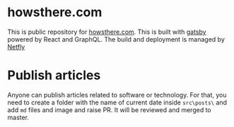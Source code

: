 # howsthere.com

This is public repository for [howsthere.com](https://www.howsthere.com). This is built with [gatsby](https://www.gatsbyjs.org/) powered by React and GraphQL. The build and deployment is managed by [Netfly](https://www.netlify.com/)

# Publish articles

Anyone can publish articles related to software or technology. For that, you need to create a folder with the name of current date inside `src\posts\` and add `md` files and image and raise PR. It will be reviewed and merged to master.
